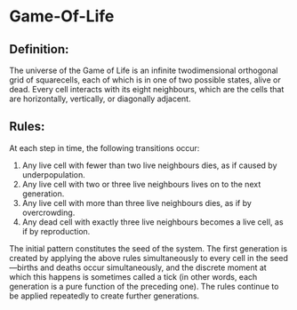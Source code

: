 # Game-Of-Life

## Definition:
The universe of the Game of Life is an infinite two­dimensional orthogonal grid of squarecells, each of which is in one of two possible states, alive or dead. Every cell interacts with its eight neighbours, which are the cells that are horizontally, vertically, or diagonally adjacent.

## Rules:
At each step in time, the following transitions occur:
1. Any live cell with fewer than two live neighbours dies, as if caused by under­population.
2. Any live cell with two or three live neighbours lives on to the next generation.
3. Any live cell with more than three live neighbours dies, as if by overcrowding.
4. Any dead cell with exactly three live neighbours becomes a live cell, as if by reproduction.

The initial pattern constitutes the seed of the system. The first generation is created by applying the above rules simultaneously to every cell in the seed—births and deaths occur simultaneously, and the discrete moment at which this happens is sometimes called a tick (in other words, each generation is a pure function of the preceding one). The rules continue to be applied repeatedly to create further generations.
